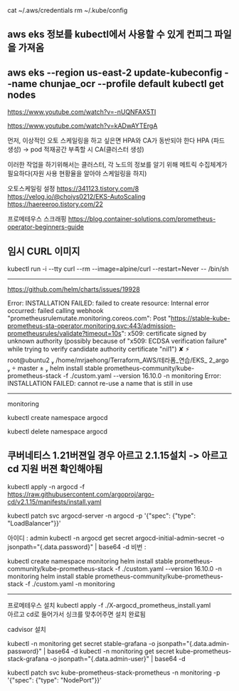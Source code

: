 
cat ~/.aws/credentials
rm ~/.kube/config
## aws eks 정보를 kubectl에서 사용할 수 있게 컨피그 파일을 가져옴
aws eks --region us-east-2 update-kubeconfig --name chunjae_ocr --profile default
kubectl get nodes 
----
https://www.youtube.com/watch?v=-nUQNFAX5TI

https://www.youtube.com/watch?v=kADwAYTErgA

먼저, 이상적인 오토 스케일링을 하고 싶은면 HPA와 CA가 동반되야 한다
HPA (파드 생성) -> pod 적재공간 부족할 시 CA(클러스터 생성)

이러한 작업을 하기위해서는 클러스터, 각 노드의 정보를 알기 위해 
메트릭 수집체계가 필요하다(자원 사용 현황율을 알아야 스케일링을 하지)

오토스케일링 설정
https://341123.tistory.com/8
https://velog.io/@choiys0212/EKS-AutoScaling
https://haereeroo.tistory.com/22


프로메테우스 스크래핑
https://blog.container-solutions.com/prometheus-operator-beginners-guide


## 임시 CURL 이미지
kubectl run -i --tty curl --rm --image=alpine/curl --restart=Never -- /bin/sh


--------------------------------
https://github.com/helm/charts/issues/19928

Error: INSTALLATION FAILED: failed to create resource: Internal error occurred: failed calling webhook "prometheusrulemutate.monitoring.coreos.com": Post "https://stable-kube-prometheus-sta-operator.monitoring.svc:443/admission-prometheusrules/validate?timeout=10s": x509: certificate signed by unknown authority (possibly because of "x509: ECDSA verification failure" while trying to verify candidate authority certificate "nil1")
 ✘ ⚡ root@ubuntu2  /home/mrjaehong/Terraform_AWS/테라폼_연습/EKS_ 2_argo   master ±  helm install stable prometheus-community/kube-prometheus-stack -f ./custom.yaml --version 16.10.0 -n monitoring
Error: INSTALLATION FAILED: cannot re-use a name that is still in use

------------------------------------------------------------
monitoring

kubectl create namespace argocd


kubectl delete namespace argocd


## 쿠버네티스 1.21버젼일 경우 아르고 2.1.15설치 -> 아르고cd 지원 버젼 확인해야됨
kubectl apply -n argocd -f https://raw.githubusercontent.com/argoproj/argo-cd/v2.1.15/manifests/install.yaml

kubectl patch svc argocd-server -n argocd -p '{"spec": {"type": "LoadBalancer"}}'

아이디 : admin
kubectl -n argocd get secret argocd-initial-admin-secret -o jsonpath="{.data.password}" | base64 -d
비번 : 



kubectl create namespace monitoring
helm install stable prometheus-community/kube-prometheus-stack -f ./custom.yaml --version 16.10.0 -n monitoring
helm install stable prometheus-community/kube-prometheus-stack -f ./custom.yaml -n monitoring


-----
프로메테우스 설치
kubectl apply -f ./X-argocd_prometheus_install.yaml    
아르고 cd로 들어가서 싱크를 맞추어주면 설치 완료됨

cadvisor 설치

kubectl -n monitoring get secret stable-grafana -o jsonpath="{.data.admin-password}" | base64 -d
kubectl -n monitoring get secret kube-prometheus-stack-grafana -o jsonpath="{.data.admin-user}" | base64 -d

kubectl patch svc kube-prometheus-stack-prometheus -n monitoring -p '{"spec": {"type": "NodePort"}}'